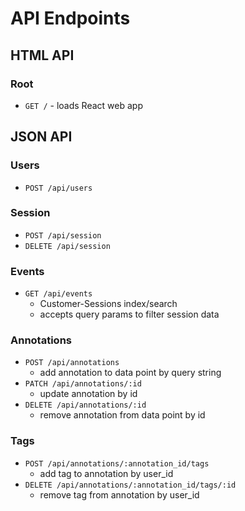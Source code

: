 # API Endpoints

## HTML API

### Root

- `GET /` - loads React web app

## JSON API

### Users

- `POST /api/users`

### Session

- `POST /api/session`
- `DELETE /api/session`

### Events

- `GET /api/events`
  - Customer-Sessions index/search
  - accepts query params to filter session data

### Annotations

- `POST /api/annotations`
  - add annotation to data point by query string
- `PATCH /api/annotations/:id`
  - update annotation by id
- `DELETE /api/annotations/:id`
  - remove annotation from data point by id

### Tags

- `POST /api/annotations/:annotation_id/tags`
  - add tag to annotation by user_id
- `DELETE /api/annotations/:annotation_id/tags/:id`
  - remove tag from annotation by user_id
